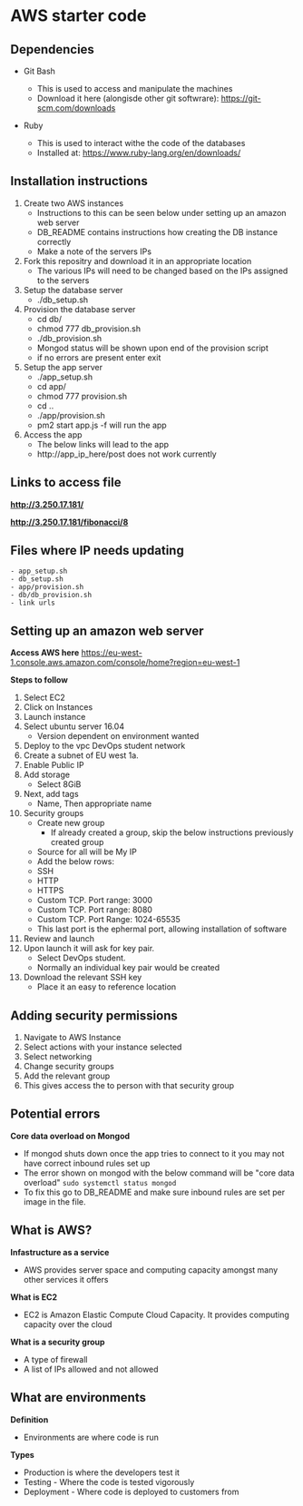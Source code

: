 # AWS starter code

## Dependencies
- Git Bash
	- This is used to access and manipulate the machines
	- Download it here (alongisde other git softwrare): https://git-scm.com/downloads

- Ruby
	- This is used to interact withe the code of the databases
	- Installed at: https://www.ruby-lang.org/en/downloads/

## Installation instructions
1. Create two AWS instances
	- Instructions to this can be seen below under setting up an amazon web server
	- DB_README contains instructions how creating the DB instance correctly
	- Make a note of the servers IPs
2. Fork this repositry and download it in an appropriate location
	- The various IPs will need to be changed based on the IPs assigned to the servers
3. Setup the database server
	- ./db_setup.sh
4. Provision the database server
	- cd db/
	- chmod 777 db_provision.sh
	- ./db_provision.sh
	- Mongod status will be shown upon end of the provision script
	- if no errors are present enter exit
5. Setup the app server
	- ./app_setup.sh
	- cd app/
	- chmod 777 provision.sh
	- cd ..
	- ./app/provision.sh
	- pm2 start app.js -f will run the app
6. Access the app
	- The below links will lead to the app
	- http://app_ip_here/post does not work currently

## Links to access file
**http://3.250.17.181/**

**http://3.250.17.181/fibonacci/8**

## Files where IP needs updating
	- app_setup.sh
	- db_setup.sh
	- app/provision.sh
	- db/db_provision.sh
	- link urls


## Setting up an amazon web server
**Access AWS here**
https://eu-west-1.console.aws.amazon.com/console/home?region=eu-west-1

**Steps to follow**
1. Select EC2
2. Click on Instances
3. Launch instance
4. Select ubuntu server 16.04
	- Version dependent on environment wanted 
5. Deploy to the vpc DevOps student network
6. Create a subnet of EU west 1a.
7. Enable Public IP
8. Add storage
	- Select 8GiB
9. Next, add tags
	- Name, Then appropriate name
10. Security groups
	- Create new group
		- If already created a group, skip the below instructions previously created group
	- Source for all will be My IP
	- Add the below rows:
	- SSH
	- HTTP
	- HTTPS
	- Custom TCP. Port range: 3000
	- Custom TCP. Port range: 8080
	- Custom TCP. Port Range: 1024-65535
	- This last port is the ephermal port, allowing installation of software
11. Review and launch
12. Upon launch it will ask for key pair. 
	- Select DevOps student. 
	- Normally an individual key pair would be created
13. Download the relevant SSH key
	- Place it an easy to reference location

## Adding security permissions
1. Navigate to AWS Instance
2. Select actions with your instance selected
3. Select networking
4. Change security groups
5. Add the relevant group
6. This gives access the to person with that security group

## Potential errors

**Core data overload on Mongod**
- If mongod shuts down once the app tries to connect to it you may not have correct inbound rules set up
- The error shown on mongod with the below command will be "core data overload"
```sudo systemctl status mongod```
- To fix this go to DB_README and make sure inbound rules are set per image in the file. 

## What is AWS?
**Infastructure as a service**
- AWS provides server space and computing capacity amongst many other services it offers

**What is EC2**
- EC2 is Amazon Elastic Compute Cloud Capacity. It provides computing capacity over the cloud

**What is a security group**
- A type of firewall
- A list of IPs allowed and not allowed

## What are environments
**Definition**
- Environments are where code is run

**Types**
- Production is where the developers test it
- Testing - Where the code is tested vigorously
- Deployment - Where code is deployed to customers from
